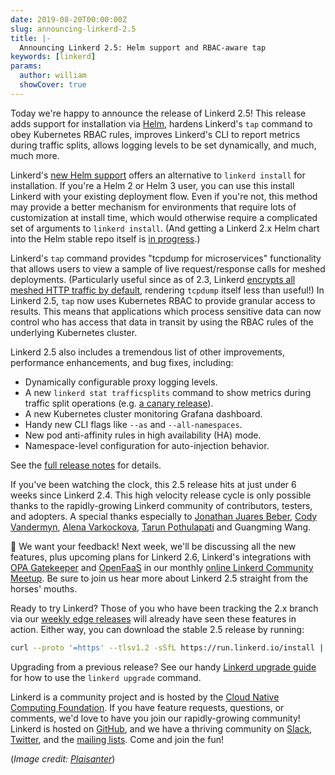 ```yaml
---
date: 2019-08-20T00:00:00Z
slug: announcing-linkerd-2.5
title: |-
  Announcing Linkerd 2.5: Helm support and RBAC-aware tap
keywords: [linkerd]
params:
  author: william
  showCover: true
---
```


Today we're happy to announce the release of Linkerd 2.5! This release adds
support for installation via [Helm](https://helm.sh/), hardens Linkerd's `tap`
command to obey Kubernetes RBAC rules, improves Linkerd's CLI to report metrics
during traffic splits, allows logging levels to be set dynamically, and much,
much more.

Linkerd's [new Helm support](/2/tasks/install-helm/) offers an
alternative to `linkerd install` for installation. If you're a Helm 2 or Helm 3
user, you can use this install Linkerd with your existing deployment flow. Even
if you're not, this method may provide a better mechanism for environments that
require lots of customization at install time, which would otherwise require a
complicated set of arguments to `linkerd install`. (And getting a Linkerd 2.x
Helm chart into the Helm stable repo itself is
[in progress](https://github.com/linkerd/linkerd2/pull/3292).)

Linkerd's `tap` command provides "tcpdump for microservices" functionality that
allows users to view a sample of live request/response calls for meshed
deployments. (Particularly useful since as of 2.3, Linkerd
[encrypts all meshed HTTP traffic by default](0416-announcing-linkerd-2-3),
rendering `tcpdump` itself less than useful!) In Linkerd 2.5, `tap` now uses
Kubernetes RBAC to provide granular access to results. This means that
applications which process sensitive data can now control who has access that
data in transit by using the RBAC rules of the underlying Kubernetes cluster.

Linkerd 2.5 also includes a tremendous list of other improvements, performance
enhancements, and bug fixes, including:

- Dynamically configurable proxy logging levels.
- A new `linkerd stat trafficsplits` command to show metrics during traffic
  split operations (e.g.
  [a canary release](/2/tasks/flagger/)).
- A new Kubernetes cluster monitoring Grafana dashboard.
- Handy new CLI flags like `--as` and `--all-namespaces`.
- New pod anti-affinity rules in high availability (HA) mode.
- Namespace-level configuration for auto-injection behavior.

See the
[full release notes](https://github.com/linkerd/linkerd2/releases/tag/stable-2.5.0)
for details.

If you've been watching the clock, this 2.5 release hits at just under 6 weeks
since Linkerd 2.4. This high velocity release cycle is only possible thanks to
the rapidly-growing Linkerd community of contributors, testers, and adopters. A
special thanks especially to
[Jonathan Juares Beber](https://github.com/jonathanbeber),
[Cody Vandermyn](https://github.com/codeman9),
[Alena Varkockova](https://github.com/alenkacz),
[Tarun Pothulapati](https://github.com/Pothulapati) and Guangming Wang.

📣 We want your feedback! Next week, we'll be discussing all the new features,
plus upcoming plans for Linkerd 2.6, Linkerd's integrations with
[OPA Gatekeeper](https://github.com/open-policy-agent/gatekeeper) and
[OpenFaaS](https://github.com/openfaas/faas) in our monthly
[online Linkerd Community Meetup](https://www.meetup.com/Linkerd-Online-Community-Meetup/).
Be sure to join us hear more about Linkerd 2.5 straight from the horses' mouths.

Ready to try Linkerd? Those of you who have been tracking the 2.x branch via our
[weekly edge releases](/2-edge/) will already have seen these
features in action. Either way, you can download the stable 2.5 release by
running:

```bash
curl --proto '=https' --tlsv1.2 -sSfL https://run.linkerd.io/install | sh
```

Upgrading from a previous release? See our handy
[Linkerd upgrade guide](/2/tasks/upgrade/) for how to use the
`linkerd upgrade` command.

Linkerd is a community project and is hosted by the
[Cloud Native Computing Foundation](https://cncf.io/). If you have feature
requests, questions, or comments, we'd love to have you join our rapidly-growing
community! Linkerd is hosted on [GitHub](https://github.com/linkerd/), and we
have a thriving community on [Slack](https://slack.linkerd.io/),
[Twitter](https://twitter.com/linkerd), and the
[mailing lists](/community/get-involved/). Come and join the fun!

(_Image credit: [Plaisanter](https://www.flickr.com/photos/plaisanter/)_)
